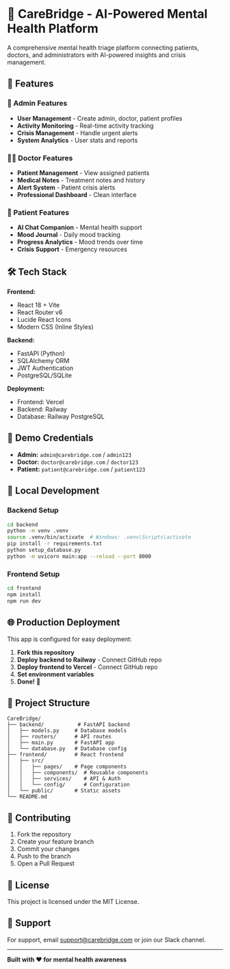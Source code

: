 # 🏥 CareBridge - AI-Powered Mental Health Platform

A comprehensive mental health triage platform connecting patients, doctors, and administrators with AI-powered insights and crisis management.

## 🚀 Features

### 👑 Admin Features
- **User Management** - Create admin, doctor, patient profiles
- **Activity Monitoring** - Real-time activity tracking
- **Crisis Management** - Handle urgent alerts
- **System Analytics** - User stats and reports

### 👨‍⚕️ Doctor Features
- **Patient Management** - View assigned patients
- **Medical Notes** - Treatment notes and history
- **Alert System** - Patient crisis alerts
- **Professional Dashboard** - Clean interface

### 🏥 Patient Features
- **AI Chat Companion** - Mental health support
- **Mood Journal** - Daily mood tracking
- **Progress Analytics** - Mood trends over time
- **Crisis Support** - Emergency resources

## 🛠️ Tech Stack

**Frontend:**
- React 18 + Vite
- React Router v6
- Lucide React Icons
- Modern CSS (Inline Styles)

**Backend:**
- FastAPI (Python)
- SQLAlchemy ORM
- JWT Authentication
- PostgreSQL/SQLite

**Deployment:**
- Frontend: Vercel
- Backend: Railway
- Database: Railway PostgreSQL

## 🔐 Demo Credentials

- **Admin:** `admin@carebridge.com` / `admin123`
- **Doctor:** `doctor@carebridge.com` / `doctor123`
- **Patient:** `patient@carebridge.com` / `patient123`

## 🚀 Local Development

### Backend Setup
```bash
cd backend
python -m venv .venv
source .venv/bin/activate  # Windows: .venv\Scripts\activate
pip install -r requirements.txt
python setup_database.py
python -m uvicorn main:app --reload --port 8000
```

### Frontend Setup
```bash
cd frontend
npm install
npm run dev
```

## 🌐 Production Deployment

This app is configured for easy deployment:

1. **Fork this repository**
2. **Deploy backend to Railway** - Connect GitHub repo
3. **Deploy frontend to Vercel** - Connect GitHub repo
4. **Set environment variables**
5. **Done!** 🎉

## 📁 Project Structure

```
CareBridge/
├── backend/           # FastAPI backend
│   ├── models.py     # Database models
│   ├── routers/      # API routes
│   ├── main.py       # FastAPI app
│   └── database.py   # Database config
├── frontend/         # React frontend
│   ├── src/
│   │   ├── pages/    # Page components
│   │   ├── components/  # Reusable components
│   │   ├── services/    # API & Auth
│   │   └── config/      # Configuration
│   └── public/       # Static assets
└── README.md
```

## 🤝 Contributing

1. Fork the repository
2. Create your feature branch
3. Commit your changes
4. Push to the branch
5. Open a Pull Request

## 📄 License

This project is licensed under the MIT License.

## 💬 Support

For support, email support@carebridge.com or join our Slack channel.

---

**Built with ❤️ for mental health awareness**